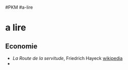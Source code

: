 #PKM #a-lire
# a lire



## Economie

 - _La Route de la servitude_, Friedrich Hayeck [wikipedia](https://fr.wikipedia.org/wiki/La_Route_de_la_servitude)
 -  
